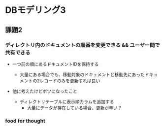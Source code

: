 # DBモデリング3
## 課題2
### ディレクトリ内のドキュメントの順番を変更できる && ユーザー間で共有できる
- 一つ前の順にあるドキュメントIDを保持する
  - 大量にある場合でも、移動対象のドキュメントと移動先にあったドキュメントの2レコードのみを更新すれば良い

- 他に考えたけどボツになったこと
  - ディレクトリテーブルに表示順カラムを追加する
    - 大量にデータが存在している場合、更新が辛い？

### food for thought

